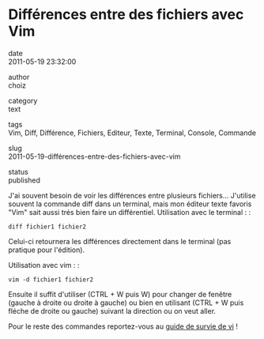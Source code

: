 Différences entre des fichiers avec Vim
=======================================

date  
2011-05-19 23:32:00

author  
choiz

category  
text

tags  
Vim, Diff, Différence, Fichiers, Editeur, Texte, Terminal, Console,
Commande

slug  
2011-05-19-différences-entre-des-fichiers-avec-vim

status  
published

J'ai souvent besoin de voir les différences entre plusieurs fichiers...
J'utilise souvent la commande diff dans un terminal, mais mon éditeur
texte favoris "Vim" sait aussi trés bien faire un différentiel.
Utilisation avec le terminal : :

    diff fichier1 fichier2

Celui-ci retournera les différences directement dans le terminal (pas
pratique pour l'édition).

Utilisation avec vim : :

    vim -d fichier1 fichier2

Ensuite il suffit d'utiliser (CTRL + W puis W) pour changer de fenêtre
(gauche à droite ou droite à gauche) ou bien en utilisant (CTRL + W puis
fléche de droite ou gauche) suivant la direction ou on veut aller.

Pour le reste des commandes reportez-vous au [guide de survie de
vi](http://matrix.samizdat.net/pratique/documentation/guide-survie-VI.html)
!
